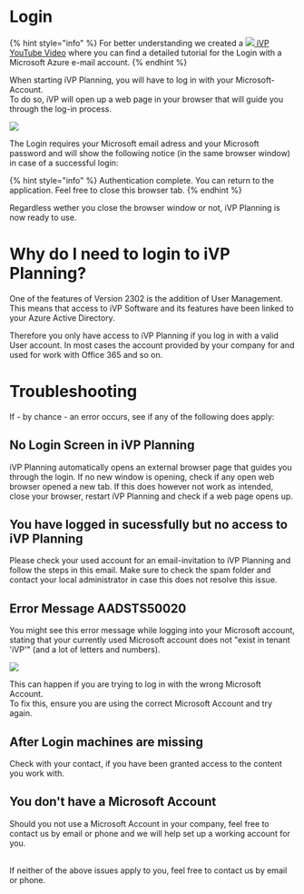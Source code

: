 # Login

{% hint style="info" %}
For better understanding we created a [![](../../../.gitbook/assets/YouTube\_icon.png) iVP YouTube Video](https://www.youtube.com/watch?v=iYbY-axZlkE&list=PLlzoGkRUR67houzn5F5ejD3R-kQrDcps5&index=17) where you can find a detailed tutorial for the Login with  a Microsoft Azure e-mail account.
{% endhint %}

When starting iVP Planning, you will have to log in with your Microsoft-Account.  
To do so, iVP will open up a web page in your browser that will guide you through the log-in process.  

![](/.gitbook/assets/login-azure-example.png)

The Login requires your Microsoft email adress and your Microsoft password and will show the following notice (in the same browser window) in case of a successful login:

{% hint style="info" %}
Authentication complete. You can return to the application. Feel free to close this browser tab.
{% endhint %}

Regardless wether you close the browser window or not, iVP Planning is now ready to use.

# Why do I need to login to iVP Planning?

One of the features of Version 2302 is the addition of User Management.
This means that access to iVP Software and its features have been linked to your Azure Active Directory.  

Therefore you only have access to iVP Planning if you log in with a valid User account. In most cases the account provided by your company for and used for work with Office 365 and so on. 

# Troubleshooting

If - by chance - an error occurs, see if any of the following does apply:

## No Login Screen in iVP Planning

iVP Planning automatically opens an external browser page that guides you through the login. If no new window is opening, check if any open web browser opened a new tab. If this does however not work as intended, close your browser, restart iVP Planning and check if a web page opens up. 

## You have logged in sucessfully but no access to iVP Planning

Please check your used account for an email-invitation to iVP Planning and follow the steps in this email. Make sure to check the spam folder and contact your local administrator in case this does not resolve this issue.

## Error Message AADSTS50020

You might see this error message while logging into your Microsoft account, stating that your currently used Microsoft account does not "exist in tenant 'iVP'" (and a lot of letters and numbers).

![](/.gitbook/assets/login-azure-error-tenant.png)    

This can happen if you are trying to log in with the wrong Microsoft Account.  
To fix this, ensure you are using the correct Microsoft Account and try again.

## After Login machines are missing

Check with your contact, if you have been granted access to the content you work with.

## You don't have a Microsoft Account

Should you not use a Microsoft Account in your company, feel free to contact us by email or phone and we will help set up a working account for you.

<br/>
If neither of the above issues apply to you, feel free to contact us by email or phone.